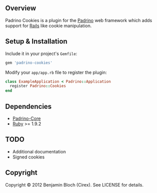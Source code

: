 Overview
--------

Padrino Cookies is a plugin for the [Padrino](https://github.com/padrino/padrino-framework) web framework which adds support for [Rails](https://github.com/rails/rails) like cookie manipulation.

Setup & Installation
--------------------

Include it in your project's `Gemfile`:

``` ruby
gem 'padrino-cookies'
```

Modify your `app/app.rb` file to register the plugin:

``` ruby
class ExampleApplication < Padrino::Application
  register Padrino::Cookies
end
```

Dependencies
------------

* [Padrino-Core](https://github.com/padrino/padrino-framework)
* [Ruby](http://www.ruby-lang.org/en) >= 1.9.2

TODO
-----

* Additional documentation
* Signed cookies

Copyright
---------

Copyright &copy; 2012 Benjamin Bloch (Cirex). See LICENSE for details.